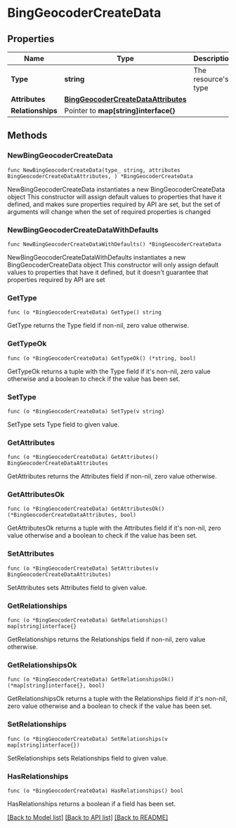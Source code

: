 # BingGeocoderCreateData

## Properties

Name | Type | Description | Notes
------------ | ------------- | ------------- | -------------
**Type** | **string** | The resource&#39;s type | 
**Attributes** | [**BingGeocoderCreateDataAttributes**](BingGeocoderCreateDataAttributes.md) |  | 
**Relationships** | Pointer to **map[string]interface{}** |  | [optional] 

## Methods

### NewBingGeocoderCreateData

`func NewBingGeocoderCreateData(type_ string, attributes BingGeocoderCreateDataAttributes, ) *BingGeocoderCreateData`

NewBingGeocoderCreateData instantiates a new BingGeocoderCreateData object
This constructor will assign default values to properties that have it defined,
and makes sure properties required by API are set, but the set of arguments
will change when the set of required properties is changed

### NewBingGeocoderCreateDataWithDefaults

`func NewBingGeocoderCreateDataWithDefaults() *BingGeocoderCreateData`

NewBingGeocoderCreateDataWithDefaults instantiates a new BingGeocoderCreateData object
This constructor will only assign default values to properties that have it defined,
but it doesn't guarantee that properties required by API are set

### GetType

`func (o *BingGeocoderCreateData) GetType() string`

GetType returns the Type field if non-nil, zero value otherwise.

### GetTypeOk

`func (o *BingGeocoderCreateData) GetTypeOk() (*string, bool)`

GetTypeOk returns a tuple with the Type field if it's non-nil, zero value otherwise
and a boolean to check if the value has been set.

### SetType

`func (o *BingGeocoderCreateData) SetType(v string)`

SetType sets Type field to given value.


### GetAttributes

`func (o *BingGeocoderCreateData) GetAttributes() BingGeocoderCreateDataAttributes`

GetAttributes returns the Attributes field if non-nil, zero value otherwise.

### GetAttributesOk

`func (o *BingGeocoderCreateData) GetAttributesOk() (*BingGeocoderCreateDataAttributes, bool)`

GetAttributesOk returns a tuple with the Attributes field if it's non-nil, zero value otherwise
and a boolean to check if the value has been set.

### SetAttributes

`func (o *BingGeocoderCreateData) SetAttributes(v BingGeocoderCreateDataAttributes)`

SetAttributes sets Attributes field to given value.


### GetRelationships

`func (o *BingGeocoderCreateData) GetRelationships() map[string]interface{}`

GetRelationships returns the Relationships field if non-nil, zero value otherwise.

### GetRelationshipsOk

`func (o *BingGeocoderCreateData) GetRelationshipsOk() (*map[string]interface{}, bool)`

GetRelationshipsOk returns a tuple with the Relationships field if it's non-nil, zero value otherwise
and a boolean to check if the value has been set.

### SetRelationships

`func (o *BingGeocoderCreateData) SetRelationships(v map[string]interface{})`

SetRelationships sets Relationships field to given value.

### HasRelationships

`func (o *BingGeocoderCreateData) HasRelationships() bool`

HasRelationships returns a boolean if a field has been set.


[[Back to Model list]](../README.md#documentation-for-models) [[Back to API list]](../README.md#documentation-for-api-endpoints) [[Back to README]](../README.md)


